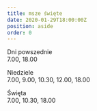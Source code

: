 ```yaml
---
title: msze święte
date: 2020-01-29T18:00:00Z
position: aside
order: 0
---
```


Dni powszednie\
7.00, 18.00

Niedziele\
7.00, 9.00, 10.30, 12.00, 18.00

Święta\
7.00, 10.30, 18.00
